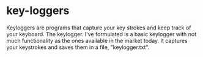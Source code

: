 # key-loggers
Keyloggers are programs that capture your key strokes and keep track of your keyboard. The keylogger.
I've formulated is a basic keylogger with not much functionality as the ones available in the market today. It captures your keystrokes and saves them in a file, "keylogger.txt".

